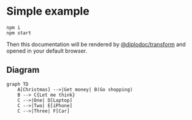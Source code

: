 # Simple example

```
npm i
npm start
```

Then this documentation will be rendered by [@diplodoc/transform](https://github.com/diplodoc-platform/transform) and opened in your default browser.

## Diagram

```mermaid
graph TD
    A[Christmas] -->|Get money| B(Go shopping)
    B --> C{Let me think}
    C -->|One| D[Laptop]
    C -->|Two| E[iPhone]
    C -->|Three| F[Car]
```